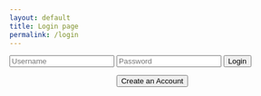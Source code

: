 ```yaml
---
layout: default
title: Login page
permalink: /login
---
```

<html>
<body>
    <div class="main">
        <div class="form-container">
            <form id="login_form">
                <input type="text" placeholder="Username" id="username" required>
                <input type="password" placeholder="Password" id="password" required>
                <button class="button1" type="submit">Login</button>
            </form>
            <center><button class="button2" onclick="window.location.href='https://the-gpt-warriors.github.io/ASLFrontend/signup'">Create an Account</button><center>
        </div>
    </div>
<script>
    document.getElementById("login_form").addEventListener("submit", function (event) {
            event.preventDefault();
            login_user();
        });
    function login_user() {
    var myHeaders = new Headers();
    myHeaders.append("Content-Type", "application/json");
    var raw = JSON.stringify({
        "username": document.getElementById("username").value,
        "password": document.getElementById("password").value
    });
    console.log(raw);
    var requestOptions = {
        method: 'POST',
        headers: myHeaders,
        credentials: 'include',
        body: raw,
        redirect: 'follow'
    };
    fetch("http://localhost:8085/authenticate", requestOptions)
    .then(response => {
        if (!response.ok) {
            const errorMsg = 'Login error: ' + response.status;
            console.log(errorMsg);
            switch (response.status) {
                case 401:
                    alert("Incorrect username or password");
                    break;
                case 403:
                    alert("Access forbidden. You do not have permission to access this resource.");
                    break;
                case 404:
                    alert("User not found. Please check your credentials.");
                    break;
                default:
                    alert("Login failed. Please try again later.");
            }
            return Promise.reject('Login failed');
        }
        return response.text()
    })
    .then(result => {
        console.log(result);
        window.location.href = "https://the-gpt-warriors.github.io/ASLFrontend/account";
    })
    .catch(error => console.error('Error during login:', error));
}